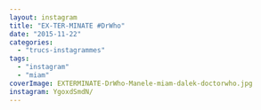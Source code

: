 ```yaml
---
layout: instagram
title: "EX-TER-MINATE #DrWho"
date: "2015-11-22"
categories: 
  - "trucs-instagrammes"
tags: 
  - "instagram"
  - "miam"
coverImage: EXTERMINATE-DrWho-Manele-miam-dalek-doctorwho.jpg
instagram: YgoxdSmdN/
---
```

